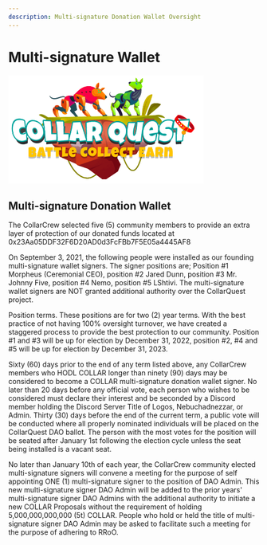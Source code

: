 ```yaml
---
description: Multi-signature Donation Wallet Oversight
---
```


# Multi-signature Wallet

![CollarQuest a Metaverse Play2Earn Ecosystem](../../.gitbook/assets/CollarQuest-SM.png)

## Multi-signature Donation Wallet

The CollarCrew selected five (5) community members to provide an extra layer of protection of our donated funds located at 0x23Aa05DDF32F6D20AD0d3FcFBb7F5E05a4445AF8

On September 3, 2021, the following people were installed as our founding multi-signature wallet signers.  The signer positions are; Position #1 Morpheus (Ceremonial CEO), position #2 Jared Dunn, position #3 Mr. Johnny Five, position #4 Nemo, position #5 LShtivi.  The multi-signature wallet signers are NOT granted additional authority over the CollarQuest project.

Position terms.  These positions are for two (2) year terms.  With the best practice of not having 100% oversight turnover, we have created a staggered process to provide the best protection to our community. Position #1 and #3 will be up for election by December 31, 2022, position #2, #4 and #5 will be up for election by December 31, 2023.

Sixty (60) days prior to the end of any term listed above, any CollarCrew members who HODL COLLAR longer than ninety (90) days may be considered to become a COLLAR multi-signature donation wallet signer.  No later than 20 days before any official vote, each person who wishes to be considered must declare their interest and be seconded by a Discord member holding the Discord Server Title of Logos, Nebuchadnezzar, or Admin.  Thirty (30) days before the end of the current term, a public vote will be conducted where all properly nominated individuals will be placed on the CollarQuest DAO ballot.  The person with the most votes for the position will be seated after January 1st following the election cycle unless the seat being installed is a vacant seat.

No later than January 10th of each year, the CollarCrew community elected multi-signature signers will convene a meeting for the purpose of self appointing ONE (1) multi-signature signer to the position of DAO Admin.  This new multi-signature signer DAO Admin will be added to the prior years' multi-signature signer DAO Admins with the additional authority to initiate a new COLLAR Proposals without the requirement of holding 5,000,000,000,000 (5t) COLLAR.   People who hold or held the title of multi-signature signer DAO Admin may be asked to facilitate such a meeting for the purpose of adhering to RRoO.
